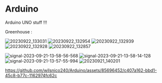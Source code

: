 # Arduino
Arduino UNO stuff !!!

Greenhouse :

![20230922_133031](https://github.com/wilsnico240/Arduino/assets/85696452/8a832404-9987-4bba-a337-f5a143aa0ae8)
![20230922_132954](https://github.com/wilsnico240/Arduino/assets/85696452/eed7c1c6-2503-4ceb-9e6c-b819b1009324)
![20230922_132939](https://github.com/wilsnico240/Arduino/assets/85696452/034677ea-68a0-432f-a36b-295f2eca33ba)
![20230922_132928](https://github.com/wilsnico240/Arduino/assets/85696452/56d78ac2-14d0-4f55-880a-13ad56420d87)
![20230922_132857](https://github.com/wilsnico240/Arduino/assets/85696452/c2d53d13-671a-44b3-bd3a-f9ddd3be8322)

![signal-2023-09-21-13-58-56-568](https://github.com/wilsnico240/Arduino/assets/85696452/0f9206f7-dc9e-4284-8b91-cc337a8276f6)
![signal-2023-09-21-13-58-14-128](https://github.com/wilsnico240/Arduino/assets/85696452/bf587d8d-a11a-4042-a2be-233d2c3c5c40)
![signal-2023-09-21-13-57-55-994](https://github.com/wilsnico240/Arduino/assets/85696452/46d8854d-25b3-4584-b895-e9e5ca5f8a02)
![20230921_140201](https://github.com/wilsnico240/Arduino/assets/85696452/3564292e-ed5e-43f2-a61f-676ea83b4216)



https://github.com/wilsnico240/Arduino/assets/85696452/c407a162-bbd1-45c8-b77c-1162974fc62c

